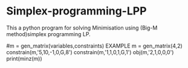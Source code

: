 # Simplex-programming-LPP
This a python program for solving Minimisation using (Big-M method)simplex programming LP.

  #m = gen_matrix(variables,constraints)
 EXAMPLE
 m = gen_matrix(4,2)
  constrain(m,'5,10,-1,0,G,8')
  constrain(m,'1,1,0,1,G,1')
  obj(m,'2,1,0,0,0')
  print(minz(m))

